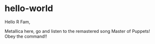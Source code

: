 # hello-world


Hello R Fam,

Metallica here, go and listen to the remastered song Master of Puppets! Obey the command!!
